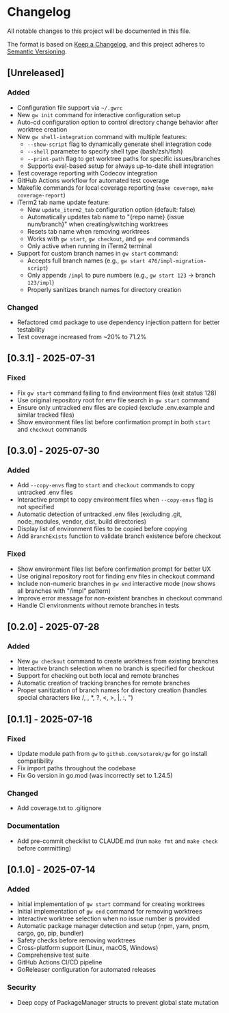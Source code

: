 # Changelog

All notable changes to this project will be documented in this file.

The format is based on [Keep a Changelog](https://keepachangelog.com/en/1.0.0/),
and this project adheres to [Semantic Versioning](https://semver.org/spec/v2.0.0.html).

## [Unreleased]

### Added
- Configuration file support via `~/.gwrc`
- New `gw init` command for interactive configuration setup
- Auto-cd configuration option to control directory change behavior after worktree creation
- New `gw shell-integration` command with multiple features:
  - `--show-script` flag to dynamically generate shell integration code
  - `--shell` parameter to specify shell type (bash/zsh/fish)
  - `--print-path` flag to get worktree paths for specific issues/branches
  - Supports eval-based setup for always up-to-date shell integration
- Test coverage reporting with Codecov integration
- GitHub Actions workflow for automated test coverage
- Makefile commands for local coverage reporting (`make coverage`, `make coverage-report`)
- iTerm2 tab name update feature:
  - New `update_iterm2_tab` configuration option (default: false)
  - Automatically updates tab name to "{repo name} {issue num/branch}" when creating/switching worktrees
  - Resets tab name when removing worktrees
  - Works with `gw start`, `gw checkout`, and `gw end` commands
  - Only active when running in iTerm2 terminal
- Support for custom branch names in `gw start` command:
  - Accepts full branch names (e.g., `gw start 476/impl-migration-script`)
  - Only appends `/impl` to pure numbers (e.g., `gw start 123` → branch `123/impl`)
  - Properly sanitizes branch names for directory creation

### Changed
- Refactored cmd package to use dependency injection pattern for better testability
- Test coverage increased from ~20% to 71.2%

## [0.3.1] - 2025-07-31

### Fixed
- Fix `gw start` command failing to find environment files (exit status 128)
- Use original repository root for env file search in `gw start` command
- Ensure only untracked env files are copied (exclude .env.example and similar tracked files)
- Show environment files list before confirmation prompt in both `start` and `checkout` commands

## [0.3.0] - 2025-07-30

### Added
- Add `--copy-envs` flag to `start` and `checkout` commands to copy untracked .env files
- Interactive prompt to copy environment files when `--copy-envs` flag is not specified
- Automatic detection of untracked .env files (excluding .git, node_modules, vendor, dist, build directories)
- Display list of environment files to be copied before copying
- Add `BranchExists` function to validate branch existence before checkout

### Fixed
- Show environment files list before confirmation prompt for better UX
- Use original repository root for finding env files in checkout command
- Include non-numeric branches in `gw end` interactive mode (now shows all branches with "/impl" pattern)
- Improve error message for non-existent branches in checkout command
- Handle CI environments without remote branches in tests

## [0.2.0] - 2025-07-28

### Added
- New `gw checkout` command to create worktrees from existing branches
- Interactive branch selection when no branch is specified for checkout
- Support for checking out both local and remote branches
- Automatic creation of tracking branches for remote branches
- Proper sanitization of branch names for directory creation (handles special characters like /, \, *, ?, <, >, |, :, ")

## [0.1.1] - 2025-07-16

### Fixed
- Update module path from `gw` to `github.com/sotarok/gw` for go install compatibility
- Fix import paths throughout the codebase
- Fix Go version in go.mod (was incorrectly set to 1.24.5)

### Changed
- Add coverage.txt to .gitignore

### Documentation
- Add pre-commit checklist to CLAUDE.md (run `make fmt` and `make check` before committing)

## [0.1.0] - 2025-07-14

### Added
- Initial implementation of `gw start` command for creating worktrees
- Initial implementation of `gw end` command for removing worktrees
- Interactive worktree selection when no issue number is provided
- Automatic package manager detection and setup (npm, yarn, pnpm, cargo, go, pip, bundler)
- Safety checks before removing worktrees
- Cross-platform support (Linux, macOS, Windows)
- Comprehensive test suite
- GitHub Actions CI/CD pipeline
- GoReleaser configuration for automated releases

### Security
- Deep copy of PackageManager structs to prevent global state mutation

